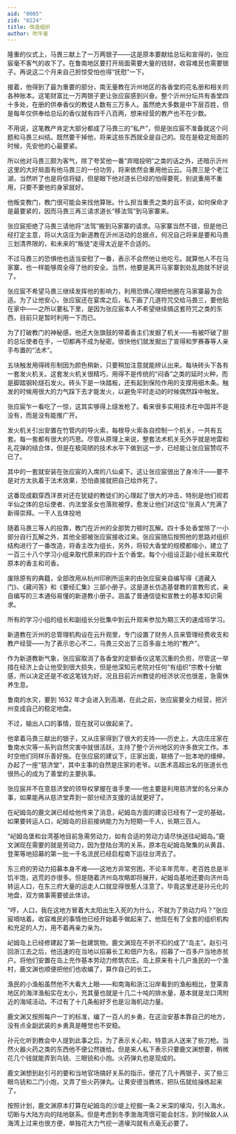 ```yaml
---
aid: "0005"
zid: "0224"
title: 改造组织
author: 吹牛者
---
```


隆重的仪式上，马畏三献上了一万两银子——这是原本要献给总坛和宣得的，张应宸毫不客气的收下了。在鲁南地区要打开局面需要大量的钱财，收容难民也需要银子。再说这二个月来自己担惊受怕也得“抚慰”一下。

接着，他得到了最为重要的部分，南无量教在沂州地区的各香堂的花名册和相关的各种账本。这笔财富比一万两银子更让张应宸感到兴奋。整个沂州分坛共有香堂四十多处，在册的供奉香仪的教徒人数有三万多人。虽然绝大多数是中下层百姓，但是每年仅供奉给总坛的香仪就有四千八百两，想来经营的教产也不在少数。

不用说，这笔教产肯定大部分都成了马畏三的“私产”，但是张应宸不准备就这个问题和马畏三纠结。既然要干掉他，将来这些东西就全是自己的。现在是稳定局面的时候，先安他的心最要紧。

所以他对马畏三颇为客气，除了夸奖他一番“弃暗投明”之类的话之外，还暗示沂州这里的大好局面有他马畏三的一份功劳，将来依然会重用他云云。马畏三是个老江湖，当然听了也是将信将疑，但是眼下他对道长已经的怕得要死，别说重用不重用，只要不要他的身家就好。

他叛变教门，教门很可能会来找他算账。什么担当重责之类的且不谈，如何保命才是最要紧的，因而马畏三再三请求道长“移法驾”到马家寨来。

张应宸拒绝了马畏三请他将“法驾”搬到马家寨的请求。马家寨当然不错，但是他已经打定主意，将以大店庄为新道教在沂州活动的总据点，何况自己将来是要和马畏三划清界限的，和未来的“叛徒”走得太近是不合适的。

不过马畏三的恐惧他也适当安慰了一番，表示不会然他让他吃亏。就算他人不在马家寨，也一样能够周全得了他的安全。当然，他要是离开马家寨到处乱跑就不好说了。

张应宸不希望马畏三继续发挥他的影响力，利用恐惧心理把他圈在马家寨最为合适。为了让他安心，张应宸还在宴席之后，私下画了几道符咒交给马畏三，要他贴在家中——之所以要私下里，是因为张应宸本人不希望继续搞这套符咒之类的东西，目前只是暂时利用一下而已。

为了打破教门的神秘感，他还大张旗鼓的带着香主们发掘了机关——有被吓破了胆的总坛使者在手，一切都再不成为秘密。很快他们就发掘出了宣得和罗赛春等人亲手布置的“法术”。

五块触发用得砖形制因为颜色稍新，只要稍加注意就能辨认出来。每块砖头下各有一套发火机关。这套发火机关很精巧，用得不是传统的“闷香”之类的延时火种，而是脚踏钢轮燧石发火。砖头下是一块踏板，还有起到保险作用的支撑用细木条。触发的时候用很大的力气踩下去才能发火，以避免平时走动的时候偶然踩中触发。

张应宸乍一看吃了一惊，这其实够得上燧发枪了。看来很多实用技术在中国并不是没有，而是没有能推广开。

发火机关引出安置在竹管内的导火索，每根导火索各自控制一个机关，一共有五套。每一套都有很大的巧思。尽管从原理上来说，整套法术机关无外乎就是地雷和礼花弹的结合体，但是在极简陋的技术水平下做到这一步，已经能让张应宸赞叹不已了。

其中的一套就安装在张应宸的入席的八仙桌下。这让张应宸很出了身冷汗——要不是对方太执着于法术效果，恐怕直接就把自己给炸死了。

这番现成戳穿西洋景对还在犹疑的教徒们的心理起了很大的冲击，特别是他们视若半仙之体的总坛使者、内法堂圣女也落败被俘，愈发让他们对这位“张真人”充满了新得崇拜。一干人五体投地

随着马畏三等人的投靠，教门在沂州的全部势力顿时瓦解。四十多处香堂除了一小部分自行瓦解之外，其他全部被张应宸接收过来。张应宸随后按照他的思路对组织结构进行了一番改造，将香主改为组长，另外，将较大香堂的规模都缩小，建立了一百三十八个学习小组来取代原来的四十五个香堂。每个小组设正副小组长来取代原本的香主和司香。

废除原有的典籍，全部改用从杭州印刷所运来的由张应宸亲自编写得《道藏入门》、《藏问答》和《要经汇集》三部小册子。这是道长仿造基督教的宣教形式，亲自编写的三本通俗易懂的新道教小册子。涵盖了普通信徒和宣教士的基本知识需求。

所有的学习小组的组长和副组长分批集中到云升观来参加为期三天的速成班学习。

新道教在沂州的总管理机构设在云升观里，专门设置了财务人员来管理经费收支和教产经营——为了表示忠心不二，马畏三交出了三百多亩土地的“教产”。

作为新道教新气象，张应宸取消了各香堂的定额香仪这笔沉重的负担，尽管这一举措在经济上会让他受到很大损失，但是他深知元老院对任何“有组织”宗教十分敏感，所以决定还是不收这笔钱为好。况且目前沂州教徒的经济状况也很差，急需休养生息。

鲁南的水灾，要到 1632 年才会进入到高潮，在此之前，张应宸要全力经营，把沂州变成自己的稳定地盘。

不过，输出人口的事情，现在就可以做起来了。

他拿着马畏三献出的银子，又从庄家得到了很大的支持——历史上，大店庄庄家在鲁南水灾等一系列自然灾害中就很活跃，主持了整个沂州地区的许多救灾工作。本时空他们同样乐善好施。在张应宸的建议下，庄家出面，联络了一批本地的缙绅，办起了一座“慈济堂”，其中主事的自然是庄家的老爷。以医术高超出名的张道长也很热心的成为了善堂的主要执事。

张应宸并不在意慈济堂的领导权掌握在谁手里——他主要是利用慈济堂的名分来办事，如果能再从慈济堂弄到一部分经济支援的话就更好了。

在屺姆岛的鹿文渊已经给他传来了消息，屺姆岛方面的建设已经有了一定的基础，如果要转运人口，屺姆岛的目前接纳能力为为短期一千人，长期三百人。

“屺姆岛堡和台湾基地目前急需劳动力，如有合适的劳动力请尽快送往屺姆岛。”鹿文渊现在需要的就是劳动力，因为登陆台湾的关系，原本在屺姆岛聚集的从黄县、登莱等地招募的第一批一千名流民已经启程南下运往台湾去了。

东三府的劳动力招募本身不难——这地方非常穷困，不论丰年荒年，老百姓总是半饥半饱，逃荒的亦很多。但是随着济州岛攻略即将展开，屺姆岛基地还要向济州岛转运人口，在东三府大量的运走人口就显得很惹人注意了。毕竟这里还是孙元化的地盘，双方做事需要彼此体谅。

“哼，人口，我在这地方冒着大太阳出生入死的为什么，不就为了劳动力吗？”张应宸嘀咕着。收容难民的事情他已经开始着手做起来了。他现在有了全套的组织机构和充足的人力，用不着再亲力亲为。

屺姆岛上已经修建起了第一批建筑物。鹿文渊现在不折不扣的成了“岛主”。赵引弓回浙江去之后，他迅速的在当地以招募长工和佃户为名，招募了一百多户当地赤贫户。将他们安置在岛上充作基本劳动力修筑农庄。岛上原来有十几户渔民的一个渔村，鹿文渊也顺便把他们也收编了，算作自己的长工。

渔民的小渔船虽然他不大看大上眼——和南海和浙江沿岸看到的渔船相比，登莱青地区的海洋渔船实在太小，充其量也就是十几二十吨的排水量，基本就是龙口湾附近的海域活动。不过有了十几条船好歹也是沿海机动力量。

鹿文渊又按照每户一丁的标准，编了一百人的乡勇，在这治安基本靠自己的地方，没有点全副武装的乡勇真是睡觉也不安稳。

孙元化听到教会中人提到此事之后，为了表示关心和，特意派人送来了些刀枪。当然火器火药之类的东西他不便公然拨给。但是来人私下表示只要鹿文渊想要，稍微花几个钱就能弄到鸟铳、三眼铳和小炮。火药弹丸也是现成的。

鹿文渊想到赵引弓的要和当地官场搞好关系的指示，便花了几十两银子，买了些三眼鸟铳和二门小炮，又弄了些火药弹丸。让黄安德当教练，把队伍就给操练起来了。

按照计划，鹿文渊原本打算在屺姆岛的沙堤上挖掘一条２米深的壕沟，引入海水，切断与大陆方向的陆地联系。但是考虑到冬季渤海湾很可能会封冻，到时候敌人从海湾上过来也很方便，单独花大力气挖一道壕沟就有点毫无必要了。

